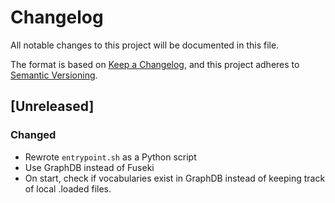 # Changelog

All notable changes to this project will be documented in this file.

The format is based on [Keep a Changelog](https://keepachangelog.com/en/1.1.0/),
and this project adheres to [Semantic Versioning](https://semver.org/spec/v2.0.0.html).

## [Unreleased]

### Changed

 - Rewrote `entrypoint.sh` as a Python script
 - Use GraphDB instead of Fuseki
 - On start, check if vocabularies exist in GraphDB instead of keeping track of local .loaded files.
